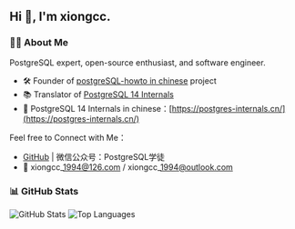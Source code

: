 ## Hi 👋, I'm xiongcc.

### 🧑‍💻 About Me
PostgreSQL expert, open-source enthusiast, and software engineer.

- 🛠 Founder of [postgreSQL-howto in chinese](https://postgres-howto.cn/#/) project
- 📚 Translator of [PostgreSQL 14 Internals](https://postgrespro.com/community/books/internals)
- 📝 PostgreSQL 14 Internals in chinese：[https://postgres-internals.cn/](https://postgres-internals.cn/)

Feel free to Connect with Me：

- [GitHub](https://github.com/xiongcccc) | 微信公众号：PostgreSQL学徒
- 📨 xiongcc\_1994@126.com / xiongcc\_1994@outlook.com

### 📊 GitHub Stats
![GitHub Stats](https://github-readme-stats.vercel.app/api?username=xiongcccc&show_icons=true)
![Top Languages](https://github-readme-stats.vercel.app/api/top-langs/?username=xiongcccc&layout=compact)
